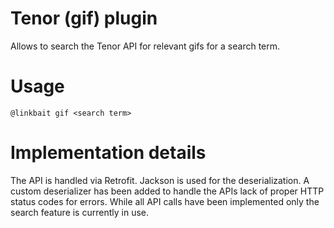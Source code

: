 # Tenor (gif) plugin

Allows to search the Tenor API for relevant gifs for a search term.

# Usage

`@linkbait gif <search term>`

# Implementation details
The API is handled via Retrofit. Jackson is used for the deserialization. A custom deserializer has been added to handle the APIs
lack of proper HTTP status codes for errors. While all API calls have been implemented only the search feature is currently in use.